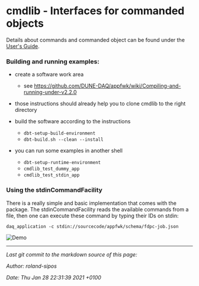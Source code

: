 # cmdlib - Interfaces for commanded objects
Details about commands and commanded object can be found under the [User's Guide](doc/UserGuide.md).

### Building and running examples:


* create a software work area
  * see https://github.com/DUNE-DAQ/appfwk/wiki/Compiling-and-running-under-v2.2.0

* those instructions should already help you to clone cmdlib to the right directory

* build the software according to the instructions
  * `dbt-setup-build-environment`
  * `dbt-build.sh --clean --install`

* you can run some examples in another shell
  * `dbt-setup-runtime-environment`
  * `cmdlib_test_dummy_app`
  * `cmdlib_test_stdin_app`

### Using the stdinCommandFacility
There is a really simple and basic implementation that comes with the package.
The stdinCommandFacility reads the available commands from a file, then one can
execute these command by typing their IDs on stdin:

    daq_application -c stdin://sourcecode/appfwk/schema/fdpc-job.json

![Demo](https://cernbox.cern.ch/index.php/s/BxvvU0PlPuyHjla/download)

-----

_Last git commit to the markdown source of this page:_


_Author: roland-sipos_

_Date: Thu Jan 28 22:31:39 2021 +0100_
